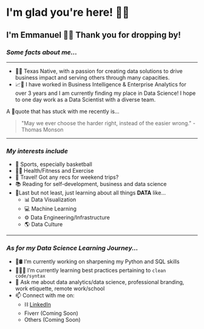 # **I'm glad you're here!** 🤟🏻
## I'm Emmanuel 👋🏻 Thank you for dropping by!
### *Some facts about me...*
---
- 🤠🌵 Texas Native, with a passion for creating data solutions to drive business impact and serving others through many capacities.
- 📈🔎 I have worked in Business Intelligence & Enterprise Analytics for over 3 years and I am currently finding my place in Data Science! I hope to one day work as a Data Scientist with a diverse team.

A 💭quote that has stuck with me recently is...
> "May we ever choose the harder right, instead of the easier wrong." - Thomas Monson

---
### *My interests include*
 - 🏀 Sports, especially basketball
 - 🏋️‍♂️ Health/Fitness and Exercise
 - 🛫 Travel! Got any recs for weekend trips?
 - 📚 Reading for self-development, business and data science
 - 💎Last but not least, just learning about all things **DATA** like...
   - 📊 Data Visualization
   - 💻 Machine Learning
   - ⚙️ Data Engineering/Infrastructure
   - 🌎 Data Culture 
---
### *As for my Data Science Learning Journey...*
- 🐍🛢 I’m currently working on sharpening my Python and SQL skills
- 👨🏻‍💻 I’m currently learning best practices pertaining to `clean code/syntax`
- 💬 Ask me about data analytics/data science, professional branding, work etiquette, remote work/school 
- 📫 Connect with me on:
  - ⛓ [LinkedIn](https://www.linkedin.com/in/emmanuelxcortez/)
  - Fiverr (Coming Soon)
  - Others (Coming Soon)

